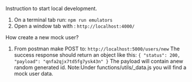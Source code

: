 Instruction to start local development.

1. On a terminal tab run: `npm run emulators`
2. Open a window tab with : `http://localhost:4000/`

How create a new mock user?

1. From postman make POST to: `http://localhost:5000/users/new`
   The success response should return an object like this:
   `{ "status": 200, "payload": "qnfa2qjx7td5fg7ysk43n" }`
   The payload will contain anew random generated id.
   Note:Under functions/utils/\_data.js you will find a mock user data.
